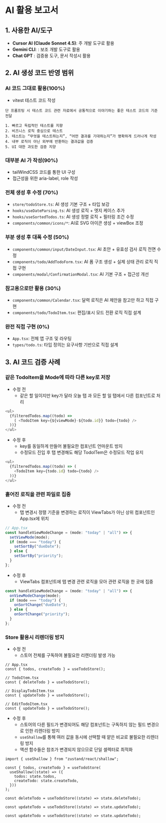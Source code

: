 # AI 활용 보고서

## 1. 사용한 AI/도구

- **Cursor AI (Claude Sonnet 4.5)**: 주 개발 도구로 활용
- **Gemini CLI**: : 보조 개발 도구로 활용
- **Chat GPT** : 검증용 도구, 문서 작성시 활용

## 2. AI 생성 코드 반영 범위

### AI 코드 그대로 활용(100%)

- vitest 테스트 코드 작성

```
단 프롬프팅 시 테스트 코드 관련 자료에서 공통적으로 이야기하는 좋은 테스트 코드의 기준 전달

1. 빠르고 독립적인 테스트를 지향
2. 비즈니스 로직 중심으로 테스트
3. 테스트는 “무엇을 테스트하는지”, “어떤 결과를 기대하는지”가 명확하게 드러나게 작성
4. 내부 로직이 아닌 외부에 반환하는 결과값을 검증
5. UI 대한 과도한 검증 지양
```

### 대부분 AI 가 작성(90%)

- tailWindCSS 코드를 통한 UI 구성
- 접근성을 위한 aria-label, role 작성

### 전체 생성 후 수정 (70%)

- `store/todoStore.ts`: AI 생성 기본 구조 + 타입 보강
- `hooks/useDateParsing.ts`: AI 생성 로직 + 엣지 케이스 추가
- `hooks/useSortedTodos.ts`: AI 생성 정렬 로직 + 필터링 조건 수정
- `components/common/icons/*`: AI로 SVG 아이콘 생성 + viewBox 조정

### 부분 생성 후 대폭 수정 (50%)

- `components/common/input/DateInput.tsx`: AI 초안 + 유효성 검사 로직 전면 수정
- `components/todo/AddTodoForm.tsx`: AI 폼 구조 생성 + 실제 상태 관리 로직 직접 구현
- `components/modal/ConfirmationModal.tsx`: AI 기본 구조 + 접근성 개선

### 참고용으로만 활용 (30%)

- `components/common/Calendar.tsx`: 달력 로직은 AI 제안을 참고만 하고 직접 구현
- `components/todo/TodoItem.tsx`: 편집/표시 모드 전환 로직 직접 설계

### 완전 직접 구현 (0%)

- `App.tsx`: 전체 앱 구조 및 라우팅
- `types/todo.ts`: 타입 정의는 요구사항 기반으로 직접 설계

## 3. AI 코드 검증 사례

### 같은 TodoItem을 Mode에 따라 다른 key로 저장

- 수정 전
  - 같은 할 일이지만 key가 달라 오늘 탭 과 모든 할 일 탭에서 다른 컴포넌트로 처리

```js
<ul>
  {filteredTodos.map((todo) =>
    ( <TodoItem key={${viewMode}-${todo.id}} todo={todo} />
  ))}
</ul>
```

- 수정 후
  - key를 동일하게 만들어 불필요한 컴포넌트 언마운트 방지
  - 수정모드 진입 후 탭 변경해도 해당 TodoITem은 수정모드 작업 유지

```js
<ul>
  {filteredTodos.map((todo) => (
    <TodoItem key={todo.id} todo={todo} />
  ))}
</ul>
```

### 흩어진 로직을 관련 파일로 집중

- 수정 전
  - 탭 변경시 정렬 기준을 변경하는 로직이 ViewTabs가 아닌 상위 컴포넌트인 App.tsx에 위치

```js
// App.tsx
const handleViewModeChange = (mode: "today" | "all") => {
  setViewMode(mode);
  if (mode === "today") {
    setSortBy("dueDate");
  } else {
    setSortBy("priority");
  }
};
```

- 수정 후
  - ViewTabs 컴포넌트에 탭 변경 관련 로직을 모아 관련 로직을 한 곳에 집중

```js
const handleViewModeChange = (mode: "today" | "all") => {
  onViewModeChange(mode);
  if (mode === "today") {
    onSortChange("dueDate");
  } else {
    onSortChange("priority");
  }
};
```

### Store 활용시 리렌더링 방지

- 수정 전
  - 스토어 전체를 구독하여 불필요한 리렌더링 발생 가능

```tsx
// App.tsx
const { todos, createTodo } = useTodoStore();

// TodoItem.tsx
const { deleteTodo } = useTodoStore();

// DisplayTodoItem.tsx
const { updateTodo } = useTodoStore();

// EditTodoItem.tsx
const { updateTodo } = useTodoStore();
```

- 수정 후
  - 스토어의 다른 필드가 변경되어도 해당 컴포넌트는 구독하지 않는 필드 변경으로 인한 리렌더링 방지
  - `useShallow`를 통해 여러 값을 동시에 선택할 때 얕은 비교로 불필요한 리렌더링 방지
  - 액션 함수들은 참조가 변경되지 않으므로 단일 셀렉터로 최적화

```tsx
import { useShallow } from "zustand/react/shallow";

const { todos, createTodo } = useTodoStore(
  useShallow((state) => ({
    todos: state.todos,
    createTodo: state.createTodo,
  }))
);

const deleteTodo = useTodoStore((state) => state.deleteTodo);

const updateTodo = useTodoStore((state) => state.updateTodo);

const updateTodo = useTodoStore((state) => state.updateTodo);
```
